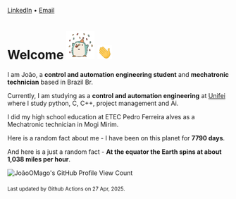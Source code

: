 [LinkedIn](https://www.linkedin.com/in/joão-pedro-gozzoli-b95641301/) &bull;
[Email](joaopedrogozzoli@gmail.com)

# Welcome <img src="happy.gif" height="64px" /> <img src="wave.gif" height="32px" />

I am João, a  **control and automation engineering student** and **mechatronic technician** based in Brazil Br.

Currently, I am studying as a **control and automation engineering** at [Unifei](https://unifei.edu.br) where I study python, C, C++, project management and Ai.

I did my high school education at ETEC Pedro Ferreira alves as a Mechatronic technician in Mogi Mirim.

Here is a random fact about me - I have been on this planet for **7790 days**.

And here is a just a random fact -  **At the equator the Earth spins at about 1,038 miles per hour**.

![JoãoOMago's GitHub Profile View Count](https://komarev.com/ghpvc/?username=JoaoOMago)

<sub>Last updated by Github Actions on 27 Apr, 2025.</sub>
